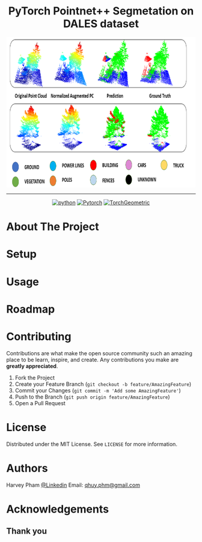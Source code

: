 

<!-- PROJECT LOGO -->
<div align="center">    
 
# PyTorch Pointnet++ Segmetation on DALES dataset

<img src="img/prediction_results.png" alt="demo" width="900" height="400">
<hr>


<a href="https://www.python.org/"><img src="https://img.shields.io/badge/python-3.9-or?logo=python" alt="python"></a>
<a href="https://pytorch.org/"><img src="https://img.shields.io/badge/Pytoch-2.2.1-or?logo=PyTorch" alt="Pytorch"></a>
<a href="https://pyg.org/"><img src="https://img.shields.io/badge/PyG-2.5.3-or?logo=PyG" alt="TorchGeometric"></a>
 
</div>

<!-- ABOUT THE PROJECT -->
# About The Project

<!-- GETTING STARTED -->
# Setup

<!-- USAGE -->
# Usage

<!-- ROADMAP -->
# Roadmap

<!-- CONTRIBUTING -->
# Contributing

Contributions are what make the open source community such an amazing place to be learn, inspire, and create. Any contributions you make are **greatly appreciated**.

1. Fork the Project
2. Create your Feature Branch (`git checkout -b feature/AmazingFeature`)
3. Commit your Changes (`git commit -m 'Add some AmazingFeature'`)
4. Push to the Branch (`git push origin feature/AmazingFeature`)
5. Open a Pull Request


<!-- LICENSE -->
# License

Distributed under the MIT License. See `LICENSE` for more information.


<!-- Authors -->
# Authors

Harvey Pham 
[@Linkedin](https://www.linkedin.com/in/harveyphm/) 
Email: qhuy.phm@gmail.com



<!-- ACKNOWLEDGEMENTS -->
# Acknowledgements


## Thank you

